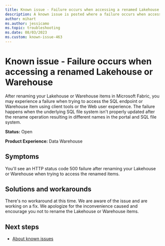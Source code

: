 ```yaml
---
title: Known issue - Failure occurs when accessing a renamed Lakehouse or Warehouse
description: A known issue is posted where a failure occurs when accessing a renamed Lakehouse or Warehouse
author: mihart
ms.author: jessicamo
ms.topic: troubleshooting 
ms.date: 08/03/2023
ms.custom: known-issue-463
---
```


# Known issue - Failure occurs when accessing a renamed Lakehouse or Warehouse

After renaming your Lakehouse or Warehouse items in Microsoft Fabric, you may experience a failure when trying to access the SQL endpoint or Warehouse item using client tools or the Web user experience. The failure happens when the underlying SQL file system isn't properly updated after the rename operation resulting in different names in the portal and SQL file system.

**Status:** Open

**Product Experience:** Data Warehouse

## Symptoms

You'll see an HTTP status code 500 failure after renaming your Lakehouse or Warehouse when trying to access the renamed items.

## Solutions and workarounds

There's no workaround at this time. We are aware of the issue and are working on a fix. We apologize for the inconvenience caused and encourage you not to rename the Lakehouse or Warehouse items.

## Next steps

- [About known issues](https://support.fabric.microsoft.com/known-issues)
